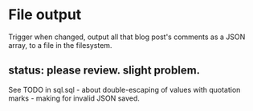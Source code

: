 # File output

Trigger when changed, output all that blog post's comments as a JSON array, to a file in the filesystem.


## status: please review. slight problem.

See TODO in sql.sql - about double-escaping of values with quotation marks - making for invalid JSON saved.

